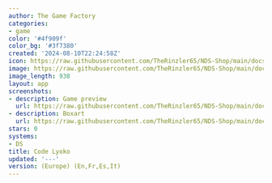 ```yaml
---
author: The Game Factory
categories:
- game
color: '#4f909f'
color_bg: '#3f7380'
created: '2024-08-10T22:24:58Z'
icon: https://raw.githubusercontent.com/TheRinzler65/NDS-Shop/main/docs/assets/images/icons/codelyoko.png
image: https://raw.githubusercontent.com/TheRinzler65/NDS-Shop/main/docs/assets/images/icons/codelyoko.png
image_length: 938
layout: app
screenshots:
- description: Game preview
  url: https://raw.githubusercontent.com/TheRinzler65/NDS-Shop/main/docs/assets/images/screenshots/codelyoko/codelyoko.png
- description: Boxart
  url: https://raw.githubusercontent.com/TheRinzler65/NDS-Shop/main/docs/assets/images/boxart/Code%20Lyoko%20(Europe)%20(En%2CFr%2CEs%2CIt).nds.png
stars: 0
systems:
- DS
title: Code Lyoko
updated: '---'
version: (Europe) (En,Fr,Es,It)
---
```

